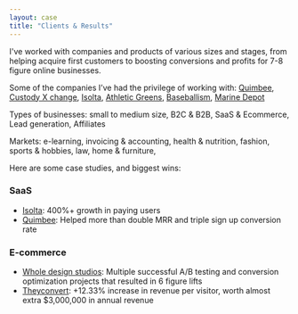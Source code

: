 ```yaml
---
layout: case
title: "Clients & Results"
---
```


I've worked with companies and products of various sizes and stages, from helping acquire first customers to boosting conversions and profits for 7-8 figure online businesses.

Some of the companies I’ve had the privilege of working with: [Quimbee](https://www.quimbee.com/), [Custody X change](https://www.custodyxchange.com/), [Isolta](https://www.isolta.fi/), [Athletic Greens](https://athleticgreens.com), [Baseballism](https://www.baseballism.com/), [Marine Depot](https://www.marinedepot.com/)

Types of businesses: small to medium size, B2C & B2B, SaaS & Ecommerce, Lead generation, Affiliates

Markets: e-learning, invoicing & accounting, health & nutrition, fashion, sports & hobbies, law, home & furniture, 

Here are some case studies, and biggest wins:

### SaaS 
* [Isolta](https://www.emilsw.com/case-studies/isolta): 400%+ growth in paying users 
* [Quimbee](https://www.emilsw.com/case-studies/quimbee): Helped more than double MRR and triple sign up conversion rate 

### E-commerce 
* [Whole design studios](https://www.emilsw.com/case-studies/whole): Multiple successful A/B testing and conversion optimization projects that resulted in 6 figure lifts
* [Theyconvert](https://www.emilsw.com/case-studies/theyconvert): +12.33% increase in revenue per visitor, worth almost extra $3,000,000 in annual revenue 




